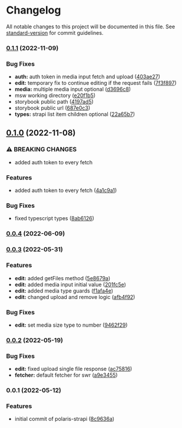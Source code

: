 # Changelog

All notable changes to this project will be documented in this file. See [standard-version](https://github.com/conventional-changelog/standard-version) for commit guidelines.

### [0.1.1](https://github.com/shop3/polaris-strapi/compare/v0.1.0...v0.1.1) (2022-11-09)


### Bug Fixes

* **auth:** auth token in media input fetch and upload ([403ae27](https://github.com/shop3/polaris-strapi/commit/403ae273b8790192692973268c2b0253059a892f))
* **edit:** temporary fix to continue editing if the request fails ([7f3f897](https://github.com/shop3/polaris-strapi/commit/7f3f897647fb928ce14ca4ec18af4e62688ad09b))
* **media:** multiple media input optional ([d3696c8](https://github.com/shop3/polaris-strapi/commit/d3696c85c621539212e142fa3c2acb49fff477db))
* msw working directory ([e20f1b5](https://github.com/shop3/polaris-strapi/commit/e20f1b549392666b942b2f8268f51dcc4f65b9a6))
* storybook public path ([4197ad5](https://github.com/shop3/polaris-strapi/commit/4197ad5a14a06e461177551c62f688321d7dd239))
* storybook public url ([687e0c3](https://github.com/shop3/polaris-strapi/commit/687e0c3411bdd6dea27423ff7e61fd6562d187ec))
* **types:** strapi list item children optional ([22a65b7](https://github.com/shop3/polaris-strapi/commit/22a65b7f9042057b28b3972dea6cb0eca44238b7))

## [0.1.0](https://github.com/shop3/polaris-strapi/compare/v0.0.4...v0.1.0) (2022-11-08)


### ⚠ BREAKING CHANGES

* added auth token to every fetch

### Features

* added auth token to every fetch ([4a1c9a1](https://github.com/shop3/polaris-strapi/commit/4a1c9a1e72d3a18aa458e6f6726d3d24bb66d121))


### Bug Fixes

* fixed typescript types ([8ab6126](https://github.com/shop3/polaris-strapi/commit/8ab6126af3d3d1b26645c1676298d66ddda61336))

### [0.0.4](https://github.com/shop3/polaris-strapi/compare/v0.0.3...v0.0.4) (2022-06-09)

### [0.0.3](https://github.com/shop3/polaris-strapi/compare/v0.0.2...v0.0.3) (2022-05-31)


### Features

* **edit:** added getFiles method ([5e8679a](https://github.com/shop3/polaris-strapi/commit/5e8679a4516ac815ede9a603131c1cf207c5cd14))
* **edit:** added media input initial value ([201fc5e](https://github.com/shop3/polaris-strapi/commit/201fc5ecc60843862d8e1a2ca57ce8d3e1f1e777))
* **edit:** added media type guards ([f1afa4e](https://github.com/shop3/polaris-strapi/commit/f1afa4ed2a33279786efaa43bb548d40d7a11f4b))
* **edit:** changed upload and remove logic ([afb4f92](https://github.com/shop3/polaris-strapi/commit/afb4f9205185f7536d413f19ddcd1355baad22bc))


### Bug Fixes

* **edit:** set media size type to number ([9462f29](https://github.com/shop3/polaris-strapi/commit/9462f292bf27855347fdaf6109f2a3dec3d9b52e))

### [0.0.2](https://github.com/shop3/polaris-strapi/compare/v0.0.1...v0.0.2) (2022-05-19)


### Bug Fixes

* **edit:** fixed upload single file response ([ac75816](https://github.com/shop3/polaris-strapi/commit/ac75816ed837078f7c07f7fcea09791d5df9afb8))
* **fetcher:** default fetcher for swr ([a9e3455](https://github.com/shop3/polaris-strapi/commit/a9e3455c7548614b5427098ae8f74d0ea62e31af))

### 0.0.1 (2022-05-12)


### Features

* initial commit of polaris-strapi ([8c9636a](https://github.com/shop3/polaris-strapi/commit/8c9636aa13c571c4d2f6c81480436a30c2ee5048))
